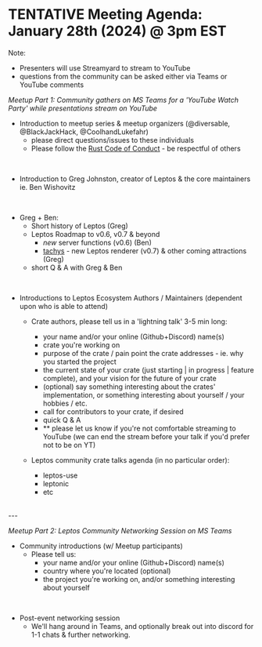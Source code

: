 # TENTATIVE Meeting Agenda: January 28th (2024) @ 3pm EST

Note:
- Presenters will use Streamyard to stream to YouTube
- questions from the community can be asked either via Teams or YouTube comments

*Meetup Part 1: Community gathers on MS Teams for a 'YouTube Watch Party' while presentations stream on YouTube*



- Introduction to meetup series & meetup organizers (@diversable, @BlackJackHack, @CoolhandLukefahr)
	- please direct questions/issues to these individuals
	- Please follow the [Rust Code of Conduct](https://www.rust-lang.org/policies/code-of-conduct) - be respectful of others

<br/>

- Introduction to Greg Johnston, creator of Leptos & the core maintainers ie. Ben Wishovitz

<br/>

- Greg + Ben:
	- Short history of Leptos (Greg)
	- Leptos Roadmap to v0.6, v0.7 & beyond
		- *new* server functions (v0.6) (Ben)
		- [tachys](https://github.com/gbj/tachys) - new Leptos renderer (v0.7) & other coming attractions (Greg)
	- short Q & A with Greg & Ben

<br/>

- Introductions to Leptos Ecosystem Authors / Maintainers (dependent upon who is able to attend)

	- Crate authors, please tell us in a 'lightning talk' 3-5 min long:
		- your name and/or your online (Github+Discord) name(s)
		- crate you're working on
		- purpose of the crate / pain point the crate addresses - ie. why you started the project
		- the current state of your crate (just starting | in progress | feature complete), and your vision for the future of your crate
		- (optional) say something interesting about the crates' implementation, or something interesting about yourself / your hobbies / etc.
		- call for contributors to your crate, if desired
		- quick Q & A
		- ** please let us know if you're not comfortable streaming to YouTube (we can end the stream before your talk if you'd prefer not to be on YT)


	- Leptos community crate talks agenda (in no particular order):
		- leptos-use
		- leptonic
  		- etc

<br/>
---

<br/>

*Meetup Part 2: Leptos Community Networking Session on MS Teams*

- Community introductions (w/ Meetup participants)
	- Please tell us:
		- your name and/or your online (Github+Discord) name(s)
		- country where you're located (optional)
		- the project you're working on, and/or something interesting about yourself

<br/>

- Post-event networking session
	- We'll hang around in Teams, and optionally break out into discord for 1-1 chats & further networking.

